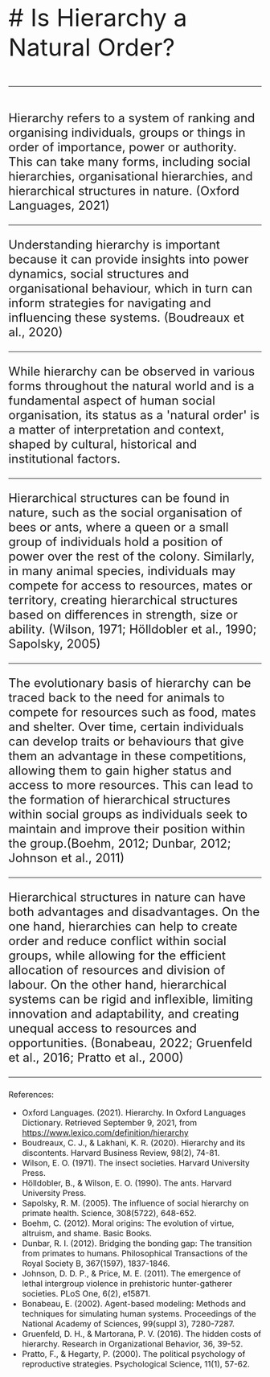 <small style="font-size: 48px;">
# Is Hierarchy a Natural Order?

---

<small style="font-size: 24px;">
Hierarchy refers to a system of ranking and organising individuals, groups or things in order of importance, power or authority. This can take many forms, including social hierarchies, organisational hierarchies, and hierarchical structures in nature. (Oxford Languages, 2021)

---

<small style="font-size: 24px;">
Understanding hierarchy is important because it can provide insights into power dynamics, social structures and organisational behaviour, which in turn can inform strategies for navigating and influencing these systems. (Boudreaux et al., 2020)

---

<small style="font-size: 24px;">
While hierarchy can be observed in various forms throughout the natural world and is a fundamental aspect of human social organisation, its status as a 'natural order' is a matter of interpretation and context, shaped by cultural, historical and institutional factors.

---

<small style="font-size: 24px;">
Hierarchical structures can be found in nature, such as the social organisation of bees or ants, where a queen or a small group of individuals hold a position of power over the rest of the colony. Similarly, in many animal species, individuals may compete for access to resources, mates or territory, creating hierarchical structures based on differences in strength, size or ability. (Wilson, 1971; Hölldobler et al., 1990; Sapolsky, 2005)

---

<small style="font-size: 24px;">
The evolutionary basis of hierarchy can be traced back to the need for animals to compete for resources such as food, mates and shelter. Over time, certain individuals can develop traits or behaviours that give them an advantage in these competitions, allowing them to gain higher status and access to more resources. This can lead to the formation of hierarchical structures within social groups as individuals seek to maintain and improve their position within the group.(Boehm, 2012; Dunbar, 2012; Johnson et al., 2011)

---

<small style="font-size: 24px;">
Hierarchical structures in nature can have both advantages and disadvantages. On the one hand, hierarchies can help to create order and reduce conflict within social groups, while allowing for the efficient allocation of resources and division of labour. On the other hand, hierarchical systems can be rigid and inflexible, limiting innovation and adaptability, and creating unequal access to resources and opportunities. (Bonabeau, 2022; Gruenfeld et al., 2016; Pratto et al., 2000)

---

<small style="font-size: 16px;">
References:

- Oxford Languages. (2021). Hierarchy. In Oxford Languages Dictionary. Retrieved September 9, 2021, from https://www.lexico.com/definition/hierarchy
- Boudreaux, C. J., & Lakhani, K. R. (2020). Hierarchy and its discontents. Harvard Business Review, 98(2), 74-81.
- Wilson, E. O. (1971). The insect societies. Harvard University Press.
- Hölldobler, B., & Wilson, E. O. (1990). The ants. Harvard University Press.
- Sapolsky, R. M. (2005). The influence of social hierarchy on primate health. Science, 308(5722), 648-652.
- Boehm, C. (2012). Moral origins: The evolution of virtue, altruism, and shame. Basic Books.
- Dunbar, R. I. (2012). Bridging the bonding gap: The transition from primates to humans. Philosophical Transactions of the Royal Society B, 367(1597), 1837-1846.
- Johnson, D. D. P., & Price, M. E. (2011). The emergence of lethal intergroup violence in prehistoric hunter-gatherer societies. PLoS One, 6(2), e15871.
- Bonabeau, E. (2002). Agent-based modeling: Methods and techniques for simulating human systems. Proceedings of the National Academy of Sciences, 99(suppl 3), 7280-7287.
- Gruenfeld, D. H., & Martorana, P. V. (2016). The hidden costs of hierarchy. Research in Organizational Behavior, 36, 39-52.
- Pratto, F., & Hegarty, P. (2000). The political psychology of reproductive strategies. Psychological Science, 11(1), 57-62.

